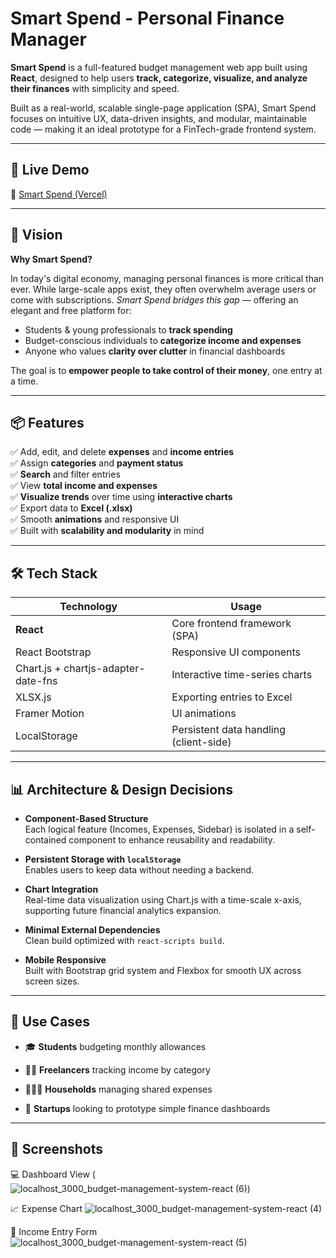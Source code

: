 # Smart Spend - Personal Finance Manager

**Smart Spend** is a full-featured budget management web app built using **React**, designed to help users **track, categorize, visualize, and analyze their finances** with simplicity and speed.

Built as a real-world, scalable single-page application (SPA), Smart Spend focuses on intuitive UX, data-driven insights, and modular, maintainable code — making it an ideal prototype for a FinTech-grade frontend system.

---
## 🚀 Live Demo

🔗 [Smart Spend (Vercel)](https://smart-spend-dusky.vercel.app/)

---
## 🧠 Vision

**Why Smart Spend?**

In today's digital economy, managing personal finances is more critical than ever. While large-scale apps exist, they often overwhelm average users or come with subscriptions. *Smart Spend bridges this gap* — offering an elegant and free platform for:

- Students & young professionals to **track spending**
- Budget-conscious individuals to **categorize income and expenses**
- Anyone who values **clarity over clutter** in financial dashboards

The goal is to **empower people to take control of their money**, one entry at a time.

---

## 📦 Features

✅ Add, edit, and delete **expenses** and **income entries**  
✅ Assign **categories** and **payment status**  
✅ **Search** and filter entries  
✅ View **total income and expenses**  
✅ **Visualize trends** over time using **interactive charts**  
✅ Export data to **Excel (.xlsx)**  
✅ Smooth **animations** and responsive UI  
✅ Built with **scalability and modularity** in mind

---

## 🛠️ Tech Stack

| Technology      | Usage                             |
|-----------------|-----------------------------------|
| **React**       | Core frontend framework (SPA)     |
| React Bootstrap | Responsive UI components          |
| Chart.js + chartjs-adapter-date-fns | Interactive time-series charts |
| XLSX.js         | Exporting entries to Excel        |
| Framer Motion   | UI animations                     |
| LocalStorage    | Persistent data handling (client-side) |

---

## 📊 Architecture & Design Decisions

- **Component-Based Structure**  
  Each logical feature (Incomes, Expenses, Sidebar) is isolated in a self-contained component to enhance reusability and readability.

- **Persistent Storage with `localStorage`**  
  Enables users to keep data without needing a backend.

- **Chart Integration**  
  Real-time data visualization using Chart.js with a time-scale x-axis, supporting future financial analytics expansion.

- **Minimal External Dependencies**  
  Clean build optimized with `react-scripts build`.

- **Mobile Responsive**  
  Built with Bootstrap grid system and Flexbox for smooth UX across screen sizes.

---

## 🧩 Use Cases

- 🎓 **Students** budgeting monthly allowances
- 🧑‍💻 **Freelancers** tracking income by category
- 👨‍👩‍👧 **Households** managing shared expenses

- 💼 **Startups** looking to prototype simple finance dashboards
---
## 🧪 Screenshots


💻 Dashboard View
(![localhost_3000_budget-management-system-react (6)](https://github.com/user-attachments/assets/a61260f6-094e-4e40-932d-8c36b76e0746))

📈 Expense Chart
![localhost_3000_budget-management-system-react (4)](https://github.com/user-attachments/assets/6b013ad1-44fe-4d8b-9be9-3f5557c70878)

🧾 Income Entry Form
![localhost_3000_budget-management-system-react (5)](https://github.com/user-attachments/assets/3f0da3cf-4640-4bf3-8d43-5d2f0edd0967)
